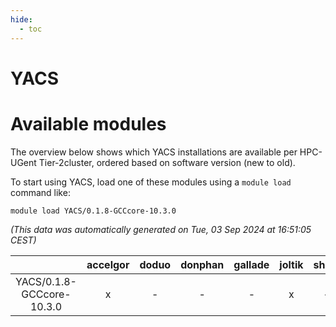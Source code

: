 ```yaml
---
hide:
  - toc
---
```


YACS
====

# Available modules


The overview below shows which YACS installations are available per HPC-UGent Tier-2cluster, ordered based on software version (new to old).

To start using YACS, load one of these modules using a `module load` command like:

```shell
module load YACS/0.1.8-GCCcore-10.3.0
```

*(This data was automatically generated on Tue, 03 Sep 2024 at 16:51:05 CEST)*  

| |accelgor|doduo|donphan|gallade|joltik|shinx|skitty|
| :---: | :---: | :---: | :---: | :---: | :---: | :---: | :---: |
|YACS/0.1.8-GCCcore-10.3.0|x|-|-|-|x|-|-|
